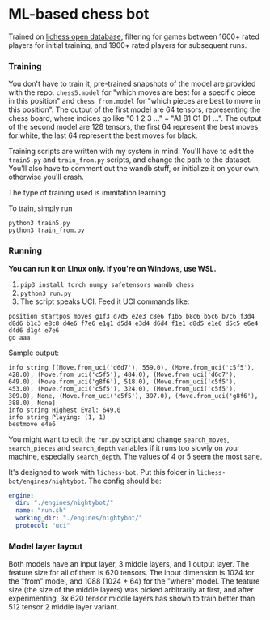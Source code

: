 # ML-based chess bot

Trained on [lichess open database](https://database.lichess.org/), filtering for games between 1600+ rated players for initial training, and 1900+ rated players for subsequent runs.

### Training

You don't have to train it, pre-trained snapshots of the model are provided with the repo. `chess5.model` for "which moves are best for a specific piece in this position" and `chess_from.model` for "which pieces are best to move in this position". The output of the first model are 64 tensors, representing the chess board, where indices go like "0 1 2 3 ..." = "A1 B1 C1 D1 ...". The output of the second model are 128 tensors, the first 64 represent the best moves for white, the last 64 represent the best moves for black.

Training scripts are written with my system in mind. You'll have to edit the `train5.py` and `train_from.py` scripts, and change the path to the dataset. You'll also have to comment out the wandb stuff, or initialize it on your own, otherwise you'll crash.

The type of training used is immitation learning.

To train, simply run

```
python3 train5.py
python3 train_from.py
```

### Running

**You can run it on Linux only. If you're on Windows, use WSL.**

1. `pip3 install torch numpy safetensors wandb chess`
2. `python3 run.py`
3. The script speaks UCI. Feed it UCI commands like:

```
position startpos moves g1f3 d7d5 e2e3 c8e6 f1b5 b8c6 b5c6 b7c6 f3d4 d8d6 b1c3 e8c8 d4e6 f7e6 e1g1 d5d4 e3d4 d6d4 f1e1 d8d5 e1e6 d5c5 e6e4 d4d6 d1g4 e7e6
go aaa
```

Sample output:

```
info string [(Move.from_uci('d6d7'), 559.0), (Move.from_uci('c5f5'), 428.0), (Move.from_uci('c5f5'), 484.0), (Move.from_uci('d6d7'), 649.0), (Move.from_uci('g8f6'), 518.0), (Move.from_uci('c5f5'), 453.0), (Move.from_uci('c5f5'), 324.0), (Move.from_uci('c5f5'), 309.0), None, (Move.from_uci('c5f5'), 397.0), (Move.from_uci('g8f6'), 388.0), None]
info string Highest Eval: 649.0
info string Playing: (1, 1)
bestmove e4e6
```

You might want to edit the `run.py` script and change `search_moves`, `search_pieces` and `search_depth` variables if it runs too slowly on your machine, especially `search_depth`. The values of 4 or 5 seem the most sane.

It's designed to work with `lichess-bot`. Put this folder in `lichess-bot/engines/nightybot`. The config should be:

```yml
engine:
  dir: "./engines/nightybot/"
  name: "run.sh"
  working_dir: "./engines/nightybot/"
  protocol: "uci"
```

### Model layer layout

Both models have an input layer, 3 middle layers, and 1 output layer. The feature size for all of them is 620 tensors. The input dimension is 1024 for the "from" model, and 1088 (1024 + 64) for the "where" model. The feature size (the size of the middle layers) was picked arbitrarily at first, and after experimenting, 3x 620 tensor middle layers has shown to train better than 512 tensor 2 middle layer variant.
